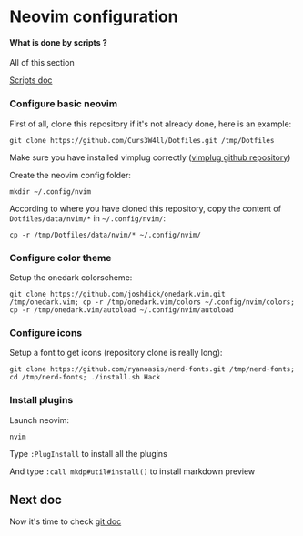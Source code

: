 # Neovim configuration

#### What is done by scripts ?
All of this section

[Scripts doc](scripts.md)

### Configure basic neovim

First of all, clone this repository if it's not already done, here is an example:
```
git clone https://github.com/Curs3W4ll/Dotfiles.git /tmp/Dotfiles
```

Make sure you have installed vimplug correctly ([vimplug github repository](https://github.com/junegunn/vim-plug))

Create the neovim config folder:
```
mkdir ~/.config/nvim
```

According to where you have cloned this repository, copy the content of `Dotfiles/data/nvim/*` in `~/.config/nvim/`:
```
cp -r /tmp/Dotfiles/data/nvim/* ~/.config/nvim/
```

### Configure color theme

Setup the onedark colorscheme:
```
git clone https://github.com/joshdick/onedark.vim.git /tmp/onedark.vim; cp -r /tmp/onedark.vim/colors ~/.config/nvim/colors; cp -r /tmp/onedark.vim/autoload ~/.config/nvim/autoload
```

### Configure icons

Setup a font to get icons (repository clone is really long):
```
git clone https://github.com/ryanoasis/nerd-fonts.git /tmp/nerd-fonts; cd /tmp/nerd-fonts; ./install.sh Hack
```

### Install plugins

Launch neovim:
```
nvim
```
Type `:PlugInstall` to install all the plugins

And type `:call mkdp#util#install()` to install markdown preview

## Next doc

Now it's time to check [git doc](git.md)
